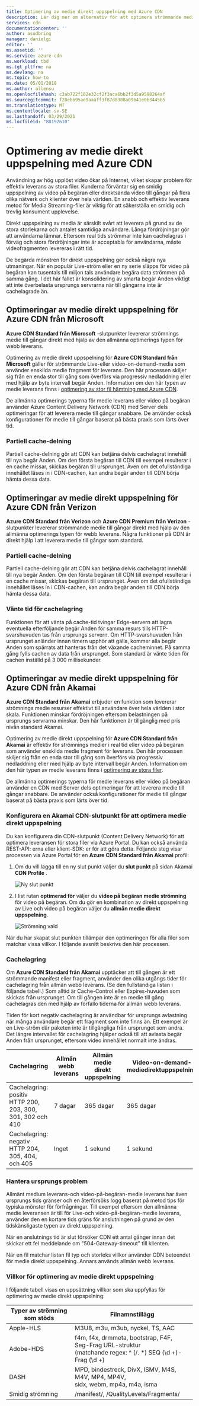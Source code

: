```yaml
---
title: Optimering av medie direkt uppspelning med Azure CDN
description: Lär dig mer om alternativ för att optimera strömmande media i Azure Content Delivery Network, t. ex. partiell cache-delning och cache Fill-vänte tid.
services: cdn
documentationcenter: ''
author: asudbring
manager: danielgi
editor: ''
ms.assetid: ''
ms.service: azure-cdn
ms.workload: tbd
ms.tgt_pltfrm: na
ms.devlang: na
ms.topic: how-to
ms.date: 05/01/2018
ms.author: allensu
ms.openlocfilehash: c3ab722f182e32cf2f3aca6bb2f3d5a9598264af
ms.sourcegitcommit: f28ebb95ae9aaaff3f87d8388a09b41e0b3445b5
ms.translationtype: MT
ms.contentlocale: sv-SE
ms.lasthandoff: 03/29/2021
ms.locfileid: "88192610"
---
```

# <a name="media-streaming-optimization-with-azure-cdn"></a>Optimering av medie direkt uppspelning med Azure CDN 
 
Användning av hög upplöst video ökar på Internet, vilket skapar problem för effektiv leverans av stora filer. Kunderna förväntar sig en smidig uppspelning av video på begäran eller direktsända video till gångar på flera olika nätverk och klienter över hela världen. En snabb och effektiv leverans metod för Media Streaming-filer är viktig för att säkerställa en smidig och trevlig konsument upplevelse.  

Direkt uppspelning av media är särskilt svårt att leverera på grund av de stora storlekarna och antalet samtidiga användare. Långa fördröjningar gör att användarna lämnar. Eftersom real tids strömmar inte kan cachelagras i förväg och stora fördröjningar inte är acceptabla för användarna, måste videofragmenten levereras i rätt tid. 

De begärda mönstren för direkt uppspelning ger också några nya utmaningar. När en populär Live-ström eller en ny serie släpps för video på begäran kan tusentals till miljon tals användare begära data strömmen på samma gång. I det här fallet är konsolidering av smarta begär Anden viktigt att inte överbelasta ursprungs servrarna när till gångarna inte är cachelagrade än.
 

## <a name="media-streaming-optimizations-for-azure-cdn-from-microsoft"></a>Optimeringar av medie direkt uppspelning för Azure CDN från Microsoft

**Azure CDN Standard från Microsoft** -slutpunkter levererar strömnings medie till gångar direkt med hjälp av den allmänna optimerings typen för webb leverans. 

Optimering av medie direkt uppspelning för **Azure CDN Standard från Microsoft** gäller för strömmande Live-eller video-on-demand-media som använder enskilda medie fragment för leverans. Den här processen skiljer sig från en enda stor till gång som överförs via progressiv nedladdning eller med hjälp av byte intervall begär Anden. Information om den här typen av medie leverans finns i [optimering av stor fil hämtning med Azure CDN](cdn-large-file-optimization.md).

De allmänna optimerings typerna för medie leverans eller video på begäran använder Azure Content Delivery Network (CDN) med Server dels optimeringar för att leverera medie till gångar snabbare. De använder också konfigurationer för medie till gångar baserat på bästa praxis som lärts över tid.

### <a name="partial-cache-sharing"></a>Partiell cache-delning
Partiell cache-delning gör att CDN kan betjäna delvis cachelagrat innehåll till nya begär Anden. Om den första begäran till CDN till exempel resulterar i en cache missar, skickas begäran till ursprunget. Även om det ofullständiga innehållet läses in i CDN-cachen, kan andra begär anden till CDN börja hämta dessa data. 


## <a name="media-streaming-optimizations-for-azure-cdn-from-verizon"></a>Optimeringar av medie direkt uppspelning för Azure CDN från Verizon

**Azure CDN Standard från Verizon** och **Azure CDN Premium från Verizon** -slutpunkter levererar strömmande medie till gångar direkt med hjälp av den allmänna optimerings typen för webb leverans. Några funktioner på CDN är direkt hjälp i att leverera medie till gångar som standard.

### <a name="partial-cache-sharing"></a>Partiell cache-delning

Partiell cache-delning gör att CDN kan betjäna delvis cachelagrat innehåll till nya begär Anden. Om den första begäran till CDN till exempel resulterar i en cache missar, skickas begäran till ursprunget. Även om det ofullständiga innehållet läses in i CDN-cachen, kan andra begär anden till CDN börja hämta dessa data. 

### <a name="cache-fill-wait-time"></a>Vänte tid för cachelagring

 Funktionen för att vänta på cache-tid tvingar Edge-servern att lagra eventuella efterföljande begär Anden för samma resurs tills HTTP-svarshuvuden tas från ursprungs servern. Om HTTP-svarshuvuden från ursprunget anländer innan timern upphör att gälla, kommer alla begär Anden som spärrats att hanteras från det växande cacheminnet. På samma gång fylls cachen av data från ursprunget. Som standard är vänte tiden för cachen inställd på 3 000 millisekunder. 

 
## <a name="media-streaming-optimizations-for-azure-cdn-from-akamai"></a>Optimeringar av medie direkt uppspelning för Azure CDN från Akamai
 
**Azure CDN Standard från Akamai** erbjuder en funktion som levererar strömnings medie resurser effektivt till användare över hela världen i stor skala. Funktionen minskar fördröjningen eftersom belastningen på ursprungs servrarna minskar. Den här funktionen är tillgänglig med pris nivån standard Akamai. 

Optimering av medie direkt uppspelning för **Azure CDN Standard från Akamai** är effektiv för strömnings medier i real tid eller video på begäran som använder enskilda medie fragment för leverans. Den här processen skiljer sig från en enda stor till gång som överförs via progressiv nedladdning eller med hjälp av byte intervall begär Anden. Information om den här typen av medie leverans finns i [optimering av stora filer](cdn-large-file-optimization.md).

De allmänna optimerings typerna för medie leverans eller video på begäran använder en CDN med Server dels optimeringar för att leverera medie till gångar snabbare. De använder också konfigurationer för medie till gångar baserat på bästa praxis som lärts över tid.

### <a name="configure-an-akamai-cdn-endpoint-to-optimize-media-streaming"></a>Konfigurera en Akamai CDN-slutpunkt för att optimera medie direkt uppspelning
 
Du kan konfigurera din CDN-slutpunkt (Content Delivery Network) för att optimera leveransen för stora filer via Azure Portal. Du kan också använda REST-API: erna eller klient-SDK: er för att göra detta. Följande steg visar processen via Azure Portal för en **Azure CDN Standard från Akamai** profil:

1. Om du vill lägga till en ny slut punkt väljer du **slut punkt** på sidan Akamai **CDN Profile** .
  
    ![Ny slut punkt](./media/cdn-media-streaming-optimization/cdn-new-akamai-endpoint.png)

2. I list rutan **optimerad för** väljer du **video på begäran medie strömning** för video på begäran. Om du gör en kombination av direkt uppspelning av Live och video på begäran väljer du **allmän medie direkt uppspelning**.

    ![Strömning vald](./media/cdn-media-streaming-optimization/02_Creating.png) 
 
När du har skapat slut punkten tillämpar den optimeringen för alla filer som matchar vissa villkor. I följande avsnitt beskrivs den här processen. 

### <a name="caching"></a>Cachelagring

Om **Azure CDN Standard från Akamai** upptäcker att till gången är ett strömmande manifest eller fragment, använder den olika utgångs tider för cachelagring från allmän webb leverans. (Se den fullständiga listan i följande tabell.) Som alltid är Cache-Control eller Expires-huvuden som skickas från ursprunget. Om till gången inte är en medie till gång cachelagras den med hjälp av förfallo tiderna för allmän webb leverans.

Tiden för kort negativ cachelagring är användbar för ursprungs avlastning när många användare begär ett fragment som inte finns än. Ett exempel är en Live-ström där paketen inte är tillgängliga från ursprunget som andra. Det längre intervallet för cachelagring hjälper också till att avlasta begär Anden från ursprunget, eftersom video innehållet normalt inte ändras.

| Cachelagring  | Allmän webb leverans | Allmän medie direkt uppspelning | Video-on-demand-mediedirektuppspelning  
|--- | --- | --- | ---
| Cachelagring: positiv <br> HTTP 200, 203, 300, <br> 301, 302 och 410 | 7 dagar |365 dagar | 365 dagar   
| Cachelagring: negativ <br> HTTP 204, 305, 404, <br> och 405 | Inget | 1 sekund | 1 sekund
 
### <a name="deal-with-origin-failure"></a>Hantera ursprungs problem  

Allmänt medium leverans-och video-på-begäran-medie leverans har även ursprungs tids gränser och en återförsöks logg baserat på metod tips för typiska mönster för förfrågningar. Till exempel eftersom den allmänna medie leveransen är till för Live-och video-på-begäran-medie leverans, använder den en kortare tids gräns för anslutningen på grund av den tidskänsligaste typen av direkt uppspelning.

När en anslutnings tid är slut försöker CDN ett antal gånger innan det skickar ett fel meddelande om "504-Gateway-timeout" till klienten. 

När en fil matchar listan fil typ och storleks villkor använder CDN beteendet för medie direkt uppspelning. Annars används allmän webb leverans.
   
### <a name="conditions-for-media-streaming-optimization"></a>Villkor för optimering av medie direkt uppspelning 

I följande tabell visas en uppsättning villkor som ska uppfyllas för optimering av medie direkt uppspelning: 
 
Typer av strömning som stöds | Filnamnstillägg  
--- | ---  
Apple-HLS | M3U8, m3u, m3ub, nyckel, TS, AAC
Adobe-HDS | f4m, f4x, drmmeta, bootstrap, F4F,<br>Seg-Frag URL-struktur <br> (matchande regex: ^ (/. *) SEQ (\d +)-Frag (\d +)
DASH | MPD, bindestreck, DivX, ISMV, M4S, M4V, MP4, MP4V, <br> sidx, webm, mp4a, m4a, isma
Smidig strömning | /manifest/, /QualityLevels/Fragments/
  
 
